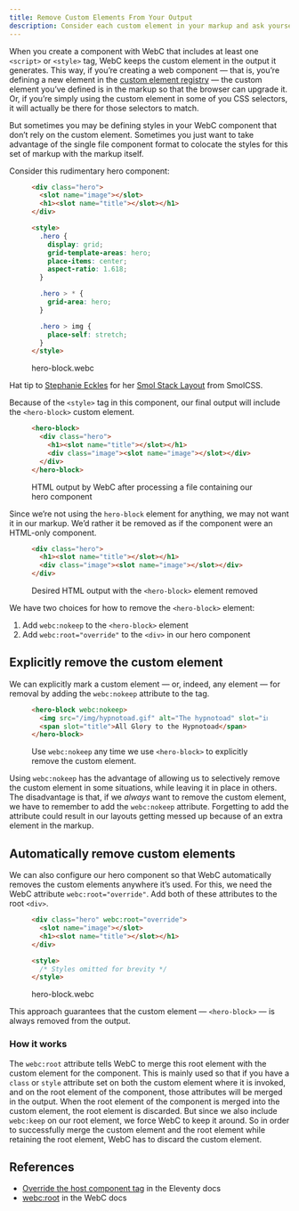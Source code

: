 ```yaml
---
title: Remove Custom Elements From Your Output
description: Consider each custom element in your markup and ask yourself, “does this element spark joy?”
---
```


When you create a component with WebC that includes at least one `<script>` or `<style>` tag, WebC keeps the custom element in the output it generates.
This way, if you’re creating a web component — that is, you’re defining a new element in the [custom element registry](https://developer.mozilla.org/en-US/docs/Web/API/CustomElementRegistry) — the custom element you’ve defined is in the markup so that the browser can upgrade it.
Or, if you’re simply using the custom element in some of you CSS selectors, it will actually be there for those selectors to match.

But sometimes you may be defining styles in your WebC component that don’t rely on the custom element.
Sometimes you just want to take advantage of the single file component format to colocate the styles for this set of markup with the markup itself.

Consider this rudimentary hero component:

<figure>

```html
<div class="hero">
  <slot name="image"></slot>
  <h1><slot name="title"></slot></h1>
</div>

<style>
  .hero {
    display: grid;
    grid-template-areas: hero;
    place-items: center;
    aspect-ratio: 1.618;
  }

  .hero > * {
    grid-area: hero;
  }

  .hero > img {
    place-self: stretch;
  }
</style>
```

<figcaption>hero-block.webc</figcaption>
</figure>

<aside>
Hat tip to <a href="https://thinkdobecreate.com/">Stephanie Eckles</a> for her <a href="https://smolcss.dev/#smol-stack-layout">Smol Stack Layout</a> from SmolCSS.
</aside>

Because of the `<style>` tag in this component, our final output will include the `<hero-block>` custom element.

<figure>

```html
<hero-block>
  <div class="hero">
    <h1><slot name="title"></slot></h1>
    <div class="image"><slot name="image"></slot></div>
  </div>
</hero-block>
```

<figcaption>HTML output by WebC after processing a file containing our hero component</figcaption>
</figure>

Since we’re not using the `hero-block` element for anything, we may not want it in our markup.
We’d rather it be removed as if the component were an HTML-only component.

<figure>

```html
<div class="hero">
  <h1><slot name="title"></slot></h1>
  <div class="image"><slot name="image"></slot></div>
</div>
```

<figcaption>Desired HTML output with the <code>&lt;hero-block&gt;</code> element removed</figcaption>
</figure>

We have two choices for how to remove the `<hero-block>` element:

1. Add `webc:nokeep` to the `<hero-block>` element
2. Add `webc:root="override"` to the `<div>` in our hero component

## Explicitly remove the custom element

We can explicitly mark a custom element — or, indeed, any element — for removal by adding the `webc:nokeep` attribute to the tag.

<figure>

```html
<hero-block webc:nokeep>
  <img src="/img/hypnotoad.gif" alt="The hypnotoad" slot="image">
  <span slot="title">All Glory to the Hypnotoad</span>
</hero-block>
```

<figcaption>Use <code>webc:nokeep</code> any time we use <code>&lt;hero-block&gt;</code> to explicitly remove the custom element.</figcaption>
</figure>

Using `webc:nokeep` has the advantage of allowing us to selectively remove the custom element in some situations, while leaving it in place in others.
The disadvantage is that, if we _always_ want to remove the custom element, we have to remember to add the `webc:nokeep` attribute.
Forgetting to add the attribute could result in our layouts getting messed up because of an extra element in the markup.

## Automatically remove custom elements

We can also configure our hero component so that WebC automatically removes the custom elements anywhere it’s used.
For this, we need the WebC attribute `webc:root="override"`.
Add both of these attributes to the root `<div>`.

<figure>

```html
<div class="hero" webc:root="override">
  <slot name="image"></slot>
  <h1><slot name="title"></slot></h1>
</div>

<style>
  /* Styles omitted for brevity */
</style>
```

<figcaption>hero-block.webc</figcaption>
</figure>

This approach guarantees that the custom element — `<hero-block>` — is always removed from the output.

### How it works

The `webc:root` attribute tells WebC to merge this root element with the custom element for the component.
This is mainly used so that if you have a `class` or `style` attribute set on both the custom element where it is invoked, and on the root element of the component, those attributes will be merged in the output.
When the root element of the component is merged into the custom element, the root element is discarded.
But since we also include `webc:keep` on our root element, we force WebC to keep it around.
So in order to successfully merge the custom element and the root element while retaining the root element, WebC has to discard the custom element.

## References

- [Override the host component tag](https://www.11ty.dev/docs/languages/webc/#override-the-host-component-tag) in the Eleventy docs
- [webc:root](https://github.com/11ty/webc#attributes) in the WebC docs
